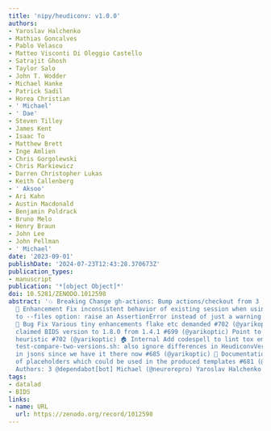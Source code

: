 ```yaml
---
title: 'nipy/heudiconv: v1.0.0'
authors:
- Yaroslav Halchenko
- Mathias Goncalves
- Pablo Velasco
- Matteo Visconti Di Oleggio Castello
- Satrajit Ghosh
- Taylor Salo
- John T. Wodder
- Michael Hanke
- Patrick Sadil
- Horea Christian
- ' Michael'
- ' Dae'
- Steven Tilley
- James Kent
- Isaac To
- Matthew Brett
- Inge Amlien
- Chris Gorgolewski
- Chris Markiewicz
- Darren Christopher Lukas
- Keith Callenberg
- ' Aksoo'
- Ari Kahn
- Austin Macdonald
- Benjamin Poldrack
- Bruno Melo
- Henry Braun
- John Lee
- John Pellman
- ' Michael'
date: '2023-09-01'
publishDate: '2024-07-23T12:43:28.370673Z'
publication_types:
- manuscript
publication: '*[object Object]*'
doi: 10.5281/ZENODO.1012598
abstract: '💥 Breaking Change gh-actions: Bump actions/checkout from 3 to 4 #703 (@dependabot[bot])
  🚀 Enhancement Fix inconsistent behavior of existing session when using -d compared
  to --files option: raise an AssertionError instead of just a warning #682 (@neurorepro)
  🐛 Bug Fix Various tiny enhancements flake etc demanded #702 (@yarikoptic) Boost
  claimed BIDS version to 1.8.0 from 1.4.1 #699 (@yarikoptic) Point to Courtois-neuromod
  heuristic #702 (@yarikoptic) 🏠 Internal Add codespell to lint tox env #706 (@yarikoptic)
  test-compare-two-versions.sh: also ignore differences in HeudiconvVersion field
  in jsons since we have it there now #685 (@yarikoptic) 📝 Documentation Add description
  of placeholders which could be used in the produced templates #681 (@yarikoptic)
  Authors: 3 @dependabot[bot] Michael (@neurorepro) Yaroslav Halchenko (@yarikoptic)'
tags:
- datalad
- BIDS
links:
- name: URL
  url: https://zenodo.org/record/1012598
---
```

